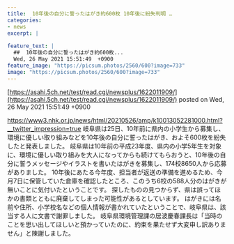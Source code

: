 ```yaml
---
title:  10年後の自分に誓ったはがき約600枚 10年後に紛失判明 …  
categories:
- news
excerpt: |
  
feature_text: |
  ##  10年後の自分に誓ったはがき約600枚...
  Wed, 26 May 2021 15:51:49  +0900
feature_image: "https://picsum.photos/2560/600?image=733"
image: "https://picsum.photos/2560/600?image=733"
---
```


[https://asahi.5ch.net/test/read.cgi/newsplus/1622011909/](https://asahi.5ch.net/test/read.cgi/newsplus/1622011909/)
posted on Wed, 26 May 2021 15:51:49  +0900

<!--more-->

https://www3.nhk.or.jp/news/html/20210526/amp/k10013052281000.html?__twitter_impression=true 岐阜県は25日、10年前に県内の小学生から募集し、環境に優しい取り組みなどを10年後の自分に誓ったはがき、およそ600枚を紛失したと発表しました。 岐阜県は10年前の平成23年度、県内の小学5年生を対象に、環境に優しい取り組みを大人になってからも続けてもらおうと、10年後の自分に誓うメッセージやイラストを書いたはがきを募集し、174校8650人から応募がありました。 10年後にあたる今年度、担当者が返送の準備を進めるため、今月7日に保管していた倉庫を確認したところ、このうち6校の588人分のはがきが無いことに気付いたということです。 探したものの見つからず、県は誤ってほかの書類とともに廃棄してしまった可能性があるとしています。 はがきには名前や住所、小学校名などの個人情報が書かれていたということで、岐阜県は、該当する人に文書で謝罪しました。 岐阜県環境管理課の居波慶春課長は「当時のことを思い出してほしいと預かっていたのに、約束を果たせず大変申し訳ありません」と陳謝しました。
